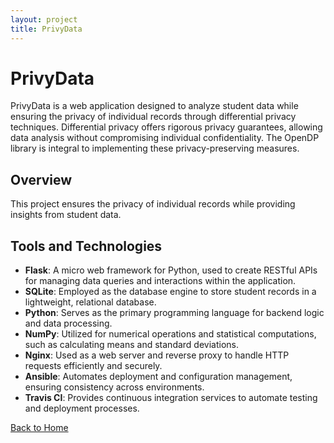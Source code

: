 ```yaml
---
layout: project
title: PrivyData
---
```


# PrivyData

PrivyData is a web application designed to analyze student data while ensuring the privacy of individual records through differential privacy techniques. Differential privacy offers rigorous privacy guarantees, allowing data analysis without compromising individual confidentiality. The OpenDP library is integral to implementing these privacy-preserving measures.

## Overview

This project ensures the privacy of individual records while providing insights from student data.

## Tools and Technologies

- **Flask**: A micro web framework for Python, used to create RESTful APIs for managing data queries and interactions within the application.
- **SQLite**: Employed as the database engine to store student records in a lightweight, relational database.
- **Python**: Serves as the primary programming language for backend logic and data processing.
- **NumPy**: Utilized for numerical operations and statistical computations, such as calculating means and standard deviations.
- **Nginx**: Used as a web server and reverse proxy to handle HTTP requests efficiently and securely.
- **Ansible**: Automates deployment and configuration management, ensuring consistency across environments.
- **Travis CI**: Provides continuous integration services to automate testing and deployment processes.

[Back to Home](../index.md)
